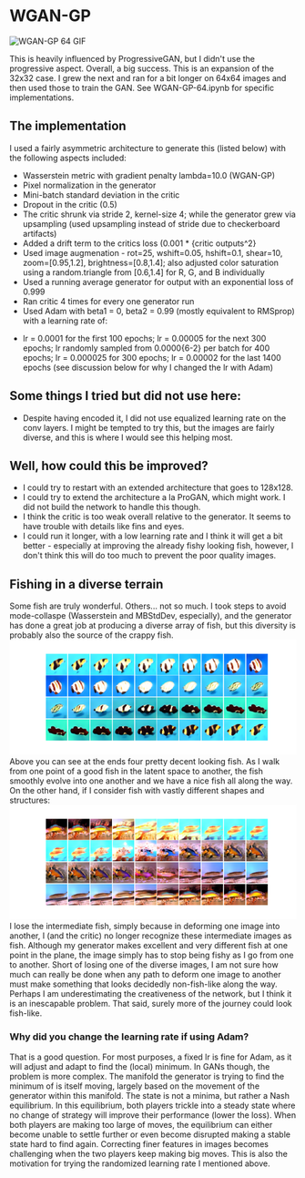 # WGAN-GP

![WGAN-GP 64 GIF](WGANGP_64.gif)

This is heavily influenced by ProgressiveGAN, but I didn't use the progressive aspect. Overall, a big success.  This is an expansion of the 32x32 case.  I grew the next and ran for a bit longer on 64x64 images and then used those to train the GAN.  See WGAN-GP-64.ipynb for specific implementations.

## The implementation
I used a fairly asymmetric architecture to generate this (listed below) with the following aspects included:  
* Wasserstein metric with gradient penalty lambda=10.0 (WGAN-GP)
* Pixel normalization in the generator
* Mini-batch standard deviation in the critic
* Dropout in the critic (0.5)
* The critic shrunk via stride 2, kernel-size 4; while the generator grew via upsampling (used upsampling instead of stride due to checkerboard artifacts)
* Added a drift term to the critics loss (0.001 * {critic outputs^2}
* Used image augmenation - rot=25, wshift=0.05, hshift=0.1, shear=10, zoom=[0.95,1.2], brightness=[0.8,1.4]; also adjusted color saturation using a random.triangle from [0.6,1.4] for R, G, and B individually
* Used a running average generator for output with an exponential loss of 0.999
* Ran critic 4 times for every one generator run
* Used Adam with beta1 = 0, beta2 = 0.99 (mostly equivalent to RMSprop) with a learning rate of:
- lr = 0.0001 for the first 100 epochs; lr = 0.00005 for the next 300 epochs; lr randomly sampled from 0.0000{6-2} per batch for 400 epochs; lr = 0.000025 for 300 epochs; lr = 0.00002 for the last 1400 epochs (see discussion below for why I changed the lr with Adam)
 
## Some things I tried but did not use here:
* Despite having encoded it, I did not use equalized learning rate on the conv layers.  I might be tempted to try this, but the images are fairly diverse, and this is where I would see this helping most.

## Well, how could this be improved?  
* I could try to restart with an extended architecture that goes to 128x128.
* I could try to extend the architecture a la ProGAN, which might work.  I did not build the network to handle this though.  
* I think the critic is too weak overall relative to the generator.  It seems to have trouble with details like fins and eyes.
* I could run it longer, with a low learning rate and I think it will get a bit better - especially at improving the already fishy looking fish, however, I don't think this will do too much to prevent the poor quality images.

## Fishing in a diverse terrain

Some fish are truly wonderful.  Others... not so much.  I took steps to avoid mode-collaspe (Wasserstein and MBStdDev, especially), and the generator has done a great job at producing a diverse array of fish, but this diversity is probably also the source of the crappy fish.  
![A smooth transition](SmoothTransition.png)   
Above you can see at the ends four pretty decent looking fish.  As I walk from one point of a good fish in the latent space to another, the fish smoothly evolve into one another and we have a nice fish all along the way.  On the other hand, if I consider fish with vastly different shapes and structures:  
![A rough transition](RoughTransition.png)  
I lose the intermediate fish, simply because in deforming one image into another, I (and the critic) no longer recognize these intermediate images as fish.  Although my generator makes excellent and very different fish at one point in the plane, the image simply has to stop being fishy as I go from one to another.  Short of losing one of the diverse images, I am not sure how much can really be done when any path to deform one image to another must make something that looks decidedly non-fish-like along the way.  Perhaps I am underestimating the creativeness of the network, but I think it is an inescapable problem.  That said, surely more of the journey could look fish-like.  

### Why did you change the learning rate if using Adam?
That is a good question.  For most purposes, a fixed lr is fine for Adam, as it will adjust and adapt to find the (local) minimum.  In GANs though, the problem is more complex.  The manifold the generator is trying to find the minimum of is itself moving, largely based on the movement of the generator within this manifold.  The state is not a minima, but rather a Nash equilibrium.  In this equilibrium, both players trickle into a steady state where no change of strategy will improve their performance (lower the loss).  When both players are making too large of moves, the equilibrium can either become unable to settle further or even become disrupted making a stable state hard to find again.  Correcting finer features in images becomes challenging when the two players keep making big moves.  This is also the motivation for trying the randomized learning rate I mentioned above.   
